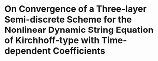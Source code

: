 # On Convergence of a Three-layer Semi-discrete Scheme for the Nonlinear Dynamic String Equation of Kirchhoff-type with Time-dependent Coefficients